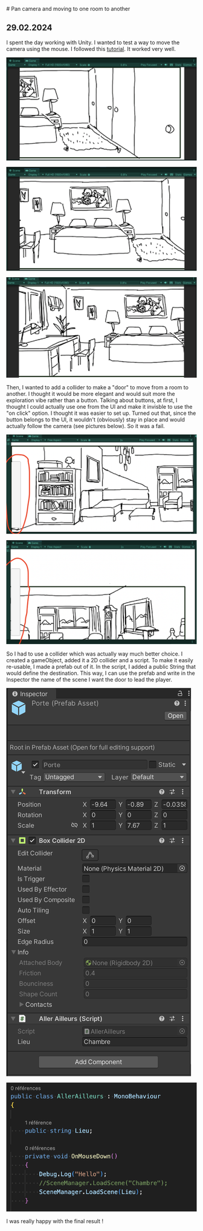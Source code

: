 # Pan camera and moving to one room to another

## 29.02.2024

I spent the day working with Unity. I wanted to test a way to move the camera using the mouse. I followed this [tutorial](https://www.youtube.com/watch?v=R6scxu1BHhs). It worked very well.

![](images/20240229/pancamera1.png)

![](images/20240229/pancamera2.png)

![](images/20240229/pancamera3.png)

Then, I wanted to add a collider to make a "door" to move from a room to another. I thought it would be more elegant and would suit more the exploration vibe rather than a button. Talking about buttons, at first, I thought I could actually use one from the UI and make it invisble to use the "on click" option. I thought it was easier to set up. Turned out that, since the button belongs to the UI, it wouldn't (obviously) stay in place and would actually follow the camera (see pictures below). So it was a fail.

![](images/20240229/button1.png)

![](images/20240229/button2.png)

So I had to use a collider which was actually way much better choice. I created a gameObject, added it a 2D collider and a script. To make it easily re-usable, I made a prefab out of it. In the script, I added a public String that would define the destination. This way, I can use the prefab and write in the Inspector the name of the scene I want the door to lead the player.

![](images/20240229/door_prefab.png)

![](images/20240229/changeroom_script.png)

I was really happy with the final result !
